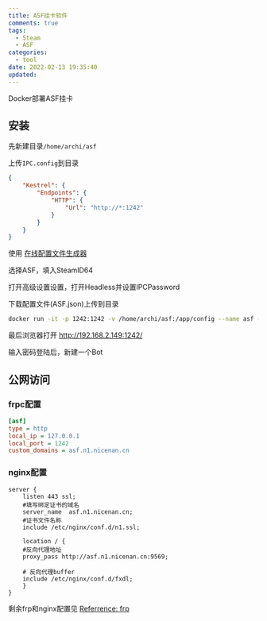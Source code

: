 ```yaml
---
title: ASF挂卡软件
comments: true
tags:
  - Steam
  - ASF
categories:
  - tool
date: 2022-02-13 19:35:40
updated:
---
```


Docker部署ASF挂卡

<!--more-->

## 安装

先新建目录`/home/archi/asf`

上传`IPC.config`到目录

```json
{
    "Kestrel": {
        "Endpoints": {
            "HTTP": {
                "Url": "http://*:1242"
            }
        }
    }
}
```

使用 [在线配置文件生成器](https://justarchinet.github.io/ASF-WebConfigGenerator)

选择ASF，填入SteamID64

打开高级设置设置，打开Headless并设置IPCPassword

下载配置文件(ASF.json)上传到目录

```bash
docker run -it -p 1242:1242 -v /home/archi/asf:/app/config --name asf --restart=always --pull always justarchi/archisteamfarm
```

最后浏览器打开 http://192.168.2.149:1242/

输入密码登陆后，新建一个Bot



## 公网访问

### frpc配置

```ini
[asf]
type = http
local_ip = 127.0.0.1
local_port = 1242
custom_domains = asf.n1.nicenan.cn
```

### nginx配置

```ngin
server {
    listen 443 ssl;
    #填写绑定证书的域名
    server_name  asf.n1.nicenan.cn; 
    #证书文件名称
    include /etc/nginx/conf.d/n1.ssl;
    
    location / {
    #反向代理地址
    proxy_pass http://asf.n1.nicenan.cn:9569;

    # 反向代理buffer
    include /etc/nginx/conf.d/fxdl;
    }
}
```



剩余frp和nginx配置见 [Referrence: frp](./frp-notes.md)

